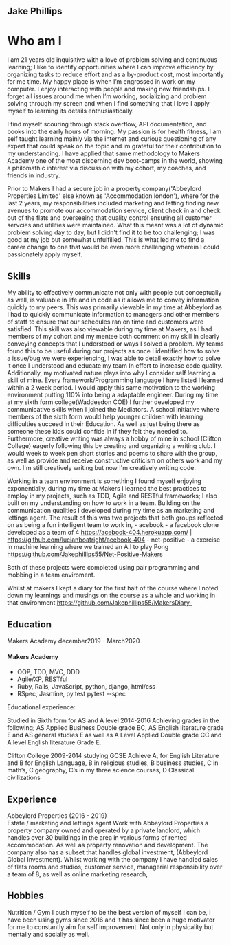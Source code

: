 ## Jake Phillips

# Who am I
I am 21 years old inquisitive with a love of problem solving and continuous learning; I like to identify opportunities where I can improve efficiency by organizing tasks to reduce effort and as a by-product cost, most importantly for me time. My happy place is when I’m engrossed in work on my computer. I enjoy interacting with people and making new friendships. I forget all issues around me when I’m working, socializing and problem solving through my screen and when I find something that I love I apply myself to learning its details enthusiastically.

I find myself scouring through stack overflow, API documentation, and books into the early hours of morning. My passion is for health fitness, I am self taught learning mainly via the internet and curious questioning of any expert that could speak on the topic and im grateful for their contribution to my understanding. I have applied that same methodology to Makers Academy one of the most discerning dev boot-camps in the world, showing a philomathic interest via discussion with my cohort, my coaches, and friends in industry.  

Prior to Makers I had a secure job in a property company('Abbeylord Properties Limited' else known as 'Accommodation london'), where for the last 2 years, my responsibilities included marketing and letting finding new avenues to promote our accommodation service, client check in and check out of the flats and overseeing that quality control ensuring all customer servcies and utilities were maintained. What this meant was a lot of dynamic problem solving day to day, but I didn't find it to be too challenging; I was good at my job but somewhat unfulfilled. This is what led me to find a career change to one that would be even more challenging wherein I could passionately apply myself.   

## Skills
My ability to effectively communicate not only with people but conceptually as well, is valuable in life and in code as it allows me to convey information quickly to my peers. This was primarily viewable in my time at Abbeylord as I had to quickly communicate information to managers and other members of staff to ensure that our schedules ran on time and customers were satisfied. This skill was also viewable during my time at Makers, as I had members of my cohort and my mentee both comment on my skill in clearly conveying concepts that I understood or ways I solved a problem. My teams found this to be useful during our projects as once I identified how to solve a issue/bug we were experiencing, I was able to detail exactly how to solve it once I understood and educate my team In effort to increase code quality.
Additionally, my motivated nature plays into why I consider self learning a skill of mine. Every framework/Programming language I have listed I learned within a 2 week period. I would apply this same motivation to the working environment putting 110% into being a adaptable engineer. 
During my time at my sixth form college(Waddesdon COE) I further developed my communicative skills when I joined the Mediators. A school initiative where members of the sixth form would help younger children with learning difficulties succeed in their Education. As well as just being there as someone these kids could confide in if they felt they needed to.
Furthermore, creative writing was always a hobby of mine in school (Clifton College) eagerly following this by creating and organizing a writing club. I would week to week pen short stories and poems to share with the group, as well as provide and receive constructive criticism on others work and my own. I'm still creatively writing but now I'm creatively writing code.

Working in a team environment is something I found myself enjoying exponentially, during my time at Makers I learned the best practices to employ in my projects, such as TDD, Agile and RESTful frameworks; I also built on my understanding on how to work in a team. Building on the communication qualities I developed during my time as an marketing and lettings agent. The result of this was two projects that both groups reflected on as being a fun intelligent team to work in,
    - acebook - a facebook clone developed as a team of 4 https://acebook-404.herokuapp.com/ | https://github.com/lucianboatright/acebook-404
    - net-positive - a exercise in machine learning where we trained an A.I to play Pong https://github.com/Jakephillips55/Net-Positive-Makers 

Both of these projects were completed using pair programming and mobbing in a team enviroment.

Whilst at makers I kept a diary for the first half of the course where I noted down my learnings and musings on the course as a whole and working in that environment https://github.com/Jakephillips55/MakersDiary-
## Education
Makers Academy december2019 - March2020
#### Makers Academy 

- OOP, TDD, MVC, DDD
- Agile/XP, RESTful
- Ruby, Rails, JavaScript, python, django, html/css 
- RSpec, Jasmine, py.test pytest --spec

Educational experience:

Studied in Sixth form for AS and A level 2014-2016 Achieving grades in the following; AS Applied Business Double grade BC, AS English literature grade E and AS general studies E as well as A Level Applied Double grade CC and A level English literature Grade E.

Clifton College
2009-2014 studying GCSE Achieve A, for English Literature and B for English Language, B in religious studies, B business studies, C in math’s, C geography, C’s in my three science courses, D Classical civilizations

## Experience

Abbeylord Properties (2016 - 2019)    
Estate / marketing and lettings agent
Work with Abbeylord Properties a property company owned and operated by a private landlord, which handles over 30 buildings in the area in various forms of rented accommodation. As well as property renovation and development. The company also has a subset that handles global investment, (Abbeylord Global Investment). Whilst working with the company I have handled sales of flats rooms and studios, customer service, managerial responsibility over a team of 8, as well as  online marketing research,   

## Hobbies
Nutrition / Gym
I push myself to be the best version of myself I can be, I have been using gyms since 2016 and it has since been a huge motivator for me to constantly aim for self improvement. Not only in physicality but mentally and socially as well.
